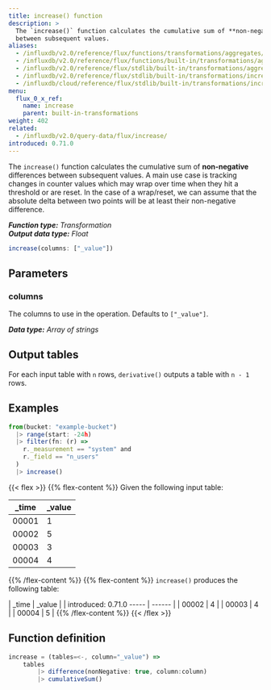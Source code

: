 ```yaml
---
title: increase() function
description: >
  The `increase()` function calculates the cumulative sum of **non-negative** differences
  between subsequent values.
aliases:
  - /influxdb/v2.0/reference/flux/functions/transformations/aggregates/increase
  - /influxdb/v2.0/reference/flux/functions/built-in/transformations/aggregates/increase/
  - /influxdb/v2.0/reference/flux/stdlib/built-in/transformations/aggregates/increase/
  - /influxdb/v2.0/reference/flux/stdlib/built-in/transformations/increase/
  - /influxdb/cloud/reference/flux/stdlib/built-in/transformations/increase/
menu:
  flux_0_x_ref:
    name: increase
    parent: built-in-transformations
weight: 402
related:
  - /influxdb/v2.0/query-data/flux/increase/
introduced: 0.71.0
---
```


The `increase()` function calculates the cumulative sum of **non-negative** differences
between subsequent values.
A main use case is tracking changes in counter values which may wrap over time
when they hit a threshold or are reset.
In the case of a wrap/reset, we can assume that the absolute delta between two
points will be at least their non-negative difference.

_**Function type:** Transformation_  
_**Output data type:** Float_

```js
increase(columns: ["_value"])
```

## Parameters

### columns
The columns to use in the operation.
Defaults to `["_value"]`.

_**Data type:** Array of strings_

## Output tables
For each input table with `n` rows, `derivative()` outputs a table with `n - 1` rows.

## Examples
```js
from(bucket: "example-bucket")
  |> range(start: -24h)
  |> filter(fn: (r) =>
    r._measurement == "system" and
    r._field == "n_users"
  )
  |> increase()
```

{{< flex >}}
{{% flex-content %}}
Given the following input table:

| _time | _value |
| ----- | ------ |
| 00001 | 1      |
| 00002 | 5      |
| 00003 | 3      |
| 00004 | 4      |
{{% /flex-content %}}
{{% flex-content %}}
`increase()` produces the following table:

| _time | _value |
| introduced: 0.71.0
----- | ------ |
| 00002 | 4      |
| 00003 | 4      |
| 00004 | 5      |
{{% /flex-content %}}
{{< /flex >}}

## Function definition
```js
increase = (tables=<-, column="_value") =>
	tables
		|> difference(nonNegative: true, column:column)
		|> cumulativeSum()
```
